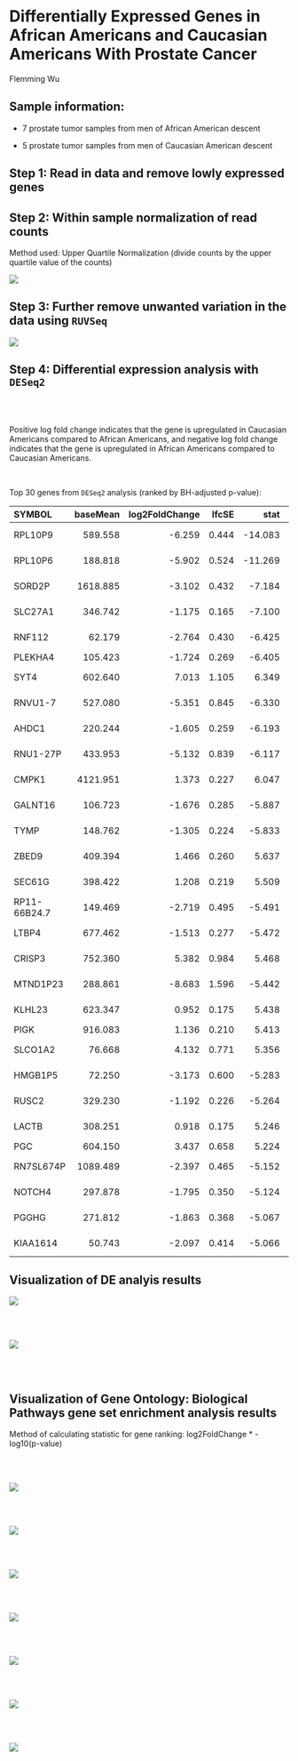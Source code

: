 Differentially Expressed Genes in African Americans and Caucasian
Americans With Prostate Cancer
================
Flemming Wu

## Sample information:

- 7 prostate tumor samples from men of African American descent

- 5 prostate tumor samples from men of Caucasian American descent

## Step 1: Read in data and remove lowly expressed genes

## Step 2: Within sample normalization of read counts

Method used: Upper Quartile Normalization (divide counts by the upper
quartile value of the counts)

![](README_files/figure-gfm/upper%20quartile%20normalization-1.png)<!-- -->

## Step 3: Further remove unwanted variation in the data using `RUVSeq`

![](README_files/figure-gfm/RUVg-1.png)<!-- -->

## Step 4: Differential expression analysis with `DESeq2`

<br><br>

Positive log fold change indicates that the gene is upregulated in
Caucasian Americans compared to African Americans, and negative log fold
change indicates that the gene is upregulated in African Americans
compared to Caucasian Americans.

<br>

Top 30 genes from `DESeq2` analysis (ranked by BH-adjusted p-value):

| SYMBOL       | baseMean | log2FoldChange | lfcSE |    stat | pvalue               | padj                 |
|:-------------|---------:|---------------:|------:|--------:|:---------------------|:---------------------|
| RPL10P9      |  589.558 |         -6.259 | 0.444 | -14.083 | 4.81701832978508e-45 | 9.53528778380957e-41 |
| RPL10P6      |  188.818 |         -5.902 | 0.524 | -11.269 | 1.8589728527643e-29  | 1.83991838102347e-25 |
| SORD2P       | 1618.885 |         -3.102 | 0.432 |  -7.184 | 6.77860668609978e-13 | 4.47275064504484e-09 |
| SLC27A1      |  346.742 |         -1.175 | 0.165 |  -7.100 | 1.24596913674887e-12 | 6.16598976548598e-09 |
| RNF112       |   62.179 |         -2.764 | 0.430 |  -6.425 | 1.32170525213891e-10 | 4.95198736097242e-07 |
| PLEKHA4      |  105.423 |         -1.724 | 0.269 |  -6.405 | 1.500981266271e-10   | 4.95198736097242e-07 |
| SYT4         |  602.640 |          7.013 | 1.105 |   6.349 | 2.16731888250039e-10 | 6.0658367793834e-07  |
| RNVU1-7      |  527.080 |         -5.351 | 0.845 |  -6.330 | 2.45146219929615e-10 | 6.0658367793834e-07  |
| AHDC1        |  220.244 |         -1.605 | 0.259 |  -6.193 | 5.90352359905624e-10 | 1.29844721825909e-06 |
| RNU1-27P     |  433.953 |         -5.132 | 0.839 |  -6.117 | 9.55392837735385e-10 | 1.89120012229719e-06 |
| CMPK1        | 4121.951 |          1.373 | 0.227 |   6.047 | 1.47479440309731e-09 | 2.65395956448283e-06 |
| GALNT16      |  106.723 |         -1.676 | 0.285 |  -5.887 | 3.94034935652805e-09 | 6.49993462603939e-06 |
| TYMP         |  148.762 |         -1.305 | 0.224 |  -5.833 | 5.44985825132715e-09 | 8.2984572373093e-06  |
| ZBED9        |  409.394 |          1.466 | 0.260 |   5.637 | 1.72553809597052e-08 | 2.43978761498118e-05 |
| SEC61G       |  398.422 |          1.208 | 0.219 |   5.509 | 3.61694933838098e-08 | 4.47484450957821e-05 |
| RP11-66B24.7 |  149.469 |         -2.719 | 0.495 |  -5.491 | 4.00762185447963e-08 | 4.66652203584849e-05 |
| LTBP4        |  677.462 |         -1.513 | 0.277 |  -5.472 | 4.4465657093156e-08  | 4.74556813929949e-05 |
| CRISP3       |  752.360 |          5.382 | 0.984 |   5.468 | 4.55497825949434e-08 | 4.74556813929949e-05 |
| MTND1P23     |  288.861 |         -8.683 | 1.596 |  -5.442 | 5.27794048981603e-08 | 5.07477256109275e-05 |
| KLHL23       |  623.347 |          0.952 | 0.175 |   5.438 | 5.38369405319261e-08 | 5.07477256109275e-05 |
| PIGK         |  916.083 |          1.136 | 0.210 |   5.413 | 6.200956804696e-08   | 5.57945181586169e-05 |
| SLCO1A2      |   76.668 |          4.132 | 0.771 |   5.356 | 8.49354104115981e-08 | 7.30998456129385e-05 |
| HMGB1P5      |   72.250 |         -3.173 | 0.600 |  -5.283 | 1.26774767872229e-07 | 0.000104562772084616 |
| RUSC2        |  329.230 |         -1.192 | 0.226 |  -5.264 | 1.40639878804278e-07 | 0.000111358656037228 |
| LACTB        |  308.251 |          0.918 | 0.175 |   5.246 | 1.55480889017057e-07 | 0.000117101589204297 |
| PGC          |  604.150 |          3.437 | 0.658 |   5.224 | 1.747587569275e-07   | 0.000123548199763566 |
| RN7SL674P    | 1089.489 |         -2.397 | 0.465 |  -5.152 | 2.5836081566669e-07  | 0.000170475078204071 |
| NOTCH4       |  297.878 |         -1.795 | 0.350 |  -5.124 | 2.98985914488944e-07 | 0.000184950818040895 |
| PGGHG        |  271.812 |         -1.863 | 0.368 |  -5.067 | 4.04304648541733e-07 | 0.000234033371576406 |
| KIAA1614     |   50.743 |         -2.097 | 0.414 |  -5.066 | 4.05398545798785e-07 | 0.000234033371576406 |

## Visualization of DE analyis results

![](README_files/figure-gfm/unnamed-chunk-4-1.png)<!-- -->

<br><br>

![](README_files/figure-gfm/unnamed-chunk-5-1.png)<!-- -->

<br><br>

## Visualization of Gene Ontology: Biological Pathways gene set enrichment analysis results

Method of calculating statistic for gene ranking: log2FoldChange \*
-log10(p-value)

<br><br>

![](README_files/figure-gfm/unnamed-chunk-7-1.png)<!-- -->

<br><br>

![](README_files/figure-gfm/unnamed-chunk-8-1.png)<!-- -->

<br><br>

![](README_files/figure-gfm/unnamed-chunk-9-1.png)<!-- -->

<br><br>

![](README_files/figure-gfm/unnamed-chunk-10-1.png)<!-- -->

<br><br>

![](README_files/figure-gfm/unnamed-chunk-11-1.png)<!-- -->

<br><br>

![](README_files/figure-gfm/unnamed-chunk-12-1.png)<!-- -->

<br><br>

![](README_files/figure-gfm/unnamed-chunk-13-1.png)<!-- -->
